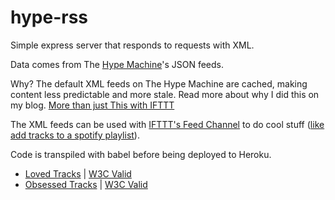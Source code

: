 # hype-rss

Simple express server that responds to requests with XML.

Data comes from The [Hype Machine](http://hypem.com/pmocampo)'s JSON feeds.

Why? The default XML feeds on The Hype Machine are cached, making content less predictable and more stale.
Read more about why I did this on my blog. [More than just This with IFTTT](https://likescoffee.com/more-than-ifttt/)

The XML feeds can be used with [IFTTT's Feed Channel](https://ifttt.com/feed) to do cool stuff ([like add tracks to a spotify playlist](https://ifttt.com/recipes/429610-save-loved-hype-machine-tracks-to-a-spotify-playlist)).

Code is transpiled with babel before being deployed to Heroku.

* [Loved Tracks](http://hype-rss.herokuapp.com/loved/) | [W3C Valid](http://validator.w3.org/feed/check.cgi?url=http%3A%2F%2Fhype-rss.herokuapp.com%2Floved)
* [Obsessed Tracks](http://hype-rss.herokuapp.com/obsessed/) | [W3C Valid](http://validator.w3.org/feed/check.cgi?url=http%3A%2F%2Fhype-rss.herokuapp.com%2Fobsessed)


